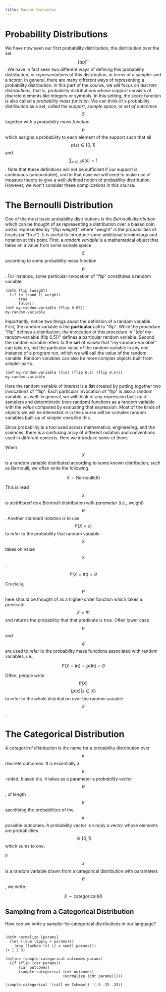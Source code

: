 ```yaml
---
title: Random Variables
---
```


# Probability Distributions

We have now seen our first  probability distribution, the distribution over the set $$[ab]^n$$. We have in fact seen two different ways of defining this probability distribution, or *representations* of this distribution, in terms of a sampler and a scorer. In general, there are many different ways of representing a probability distribution. In this part of the course, we will focus on *discrete distributions*, that is, probability distributions whose support consists of discrete elements like integers or symbols. In this setting, the score function is also called a *probability mass function*. We can think of a probability distribution as a set, called the *support*, *sample space*, or *set of outcomes* $$S$$ together with a *probability mass function* $$p$$ which assigns a probability to each element of the support such that all $$p(s) \in [0,1]$$ and $$\sum_{s \in S} p(s) = 1$$. Note that these definitions will not be sufficient if our support is continuous (uncountable), and in that case we will need to make use of measure theory to give a well-defined notion of probability distribution. However, we won't consider these complications in this course. 

# The Bernoulli Distribution

One of the most basic probability distributions is the *Bernoulli distribution* which can be thought of as representing a distribution over a biased coin and is represented by "(flip weight)" where "weight" is the probabilities of heads (or "true"). It is useful to introduce some additional terminology and notation at this point. First, a *random variable* is a mathematical object that takes on a value from some sample space $$S$$ according to some probability mass function $$p$$. For instance, some particular invocation of "flip" constitutes a random variable. 

```
(defn flip [weight]
  (if (< (rand 1) weight)
      true
      false))
(def my-random-variable (flip 0.05))
my-random-variable
```

Importantly, notice two things about the definition of a random variable. First, the random variable is the **particular** call to "flip". While the procedure "flip" defines a distribution, the invocation of this procedure in "(def my-random-variable (flip 0.5))" defines a particular random variable. Second, the random variable refers to the **set** of values that "my-random-variable" can take on, not the particular value of the random variable in any one instance of a program run, which we will call the *value* of the random variable. Random variables can also be more complex objects built from simpler parts. 

```
(def my-random-variable (list (flip 0.5) (flip 0.5)))
my-random-variable
```

Here the random variable of interest is a **list** created by putting together two invocations of "flip". Each particular invocation of "flip" is also a random variable, as well. In general, we will think of any expression built up of samplers and deterministic (non-random) functions as a random variable with the *value* computed by evaluating that expression. Most of the kinds of objects we will be interested in in the course will be complex random variables built up of simpler ones like this.  

Since probability is a tool used across mathematics, engineering, and the sciences, there is a confusing array of different notation and conventions used in different contexts. Here we introduce some of them.

When $$X$$ is a random variable distributed according to some known distribution, such as Bernoulli, we often write the following. 

$$X \sim \mathrm{Bernoulli}(\theta)$$

This is read $$x$$ *is distributed as* a Bernoulli distribution with *parameter* (i.e., weight) $$\theta$$. Another standard notation is to use $$P(X=x)$$ to refer to the probability that random variable $$X$$ takes on value $$x$$. 

$$P(X=\mathrm{\#t}) = \theta$$

Crucially, $$P$$ here should be thought of as a higher-order function which takes a predicate $$X=\mathrm{\#t}$$ and returns the probability that that predicate is true. Often lower case $$p$$ and $$q$$ are used to refer to the probability mass functions associated with random variables, i.e., 

$$P(X=\mathrm{\#t}) = p(\mathrm{\#t}) = \theta$$

Often, people write $$P(X)$$ $$\{p(x) | x \in X\}$$ to refer to the whole distribution over the random variable $$X$$. 


# The Categorical Distribution

A *categorical distribution* is the name for a probability distribution over $$k$$ discrete outcomes. It is essentially a $$k$$-sided, biased die. It takes as a parameter a *probability vector* $$\theta$$, of length $$k$$ specifying the probabilities of the $$k$$ possible outcomes. A probability vector is simply a vector whose elements are probabilities $$\in [0,1]$$ which sums to one. 

If $$x$$ is a random variable drawn from a categorical distribution with parameters $$\theta$$, we write. 

$$X \sim \mathrm{categorical}(\theta)$$

## Sampling from a Categorical Distribution
How can we write a sampler for categorical distributions in our language?

```

(defn normalize [params]
  (let ((sum (apply + params)))
    (map (lambda (x) (/ x sum)) params)))
(+ 1 2 3)

(define (sample-categorical outcomes params)
  (if (flip (car params))
      (car outcomes)
      (sample-categorical (cdr outcomes) 
                          (normalize (cdr params)))))

(sample-categorical '(call me Ishmael) '(.5 .25 .25))
```
